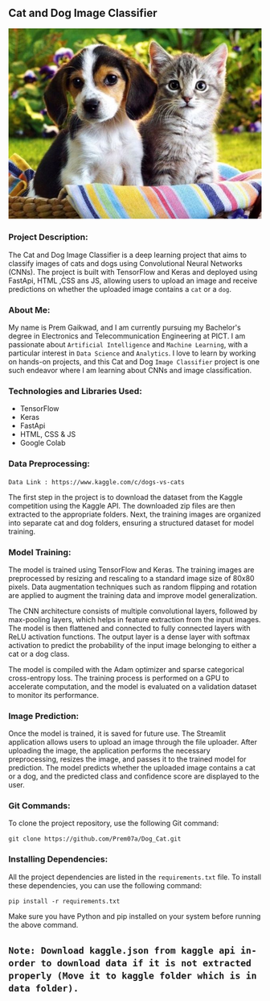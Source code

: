 ## Cat and Dog Image Classifier

![dog and cat image](data/images/readme.jpg)

### Project Description:

The Cat and Dog Image Classifier is a deep learning project that aims to classify images of cats and dogs using Convolutional Neural Networks (CNNs). The project is built with TensorFlow and Keras and deployed using FastApi, HTML ,CSS ans JS, allowing users to upload an image and receive predictions on whether the uploaded image contains a `cat` or a `dog`.

### About Me:

My name is Prem Gaikwad, and I am currently pursuing my Bachelor's degree in Electronics and Telecommunication Engineering at PICT. I am passionate about `Artificial Intelligence` and `Machine Learning`, with a particular interest in `Data Science` and `Analytics`. I love to learn by working on hands-on projects, and this Cat and Dog `Image Classifier` project is one such endeavor where I am learning about CNNs and image classification.

### Technologies and Libraries Used:

- TensorFlow
- Keras
- FastApi
- HTML, CSS & JS
- Google Colab

### Data Preprocessing:

`Data Link : https://www.kaggle.com/c/dogs-vs-cats`

The first step in the project is to download the dataset from the Kaggle competition using the Kaggle API. The downloaded zip files are then extracted to the appropriate folders. Next, the training images are organized into separate cat and dog folders, ensuring a structured dataset for model training.

### Model Training:

The model is trained using TensorFlow and Keras. The training images are preprocessed by resizing and rescaling to a standard image size of 80x80 pixels. Data augmentation techniques such as random flipping and rotation are applied to augment the training data and improve model generalization.

The CNN architecture consists of multiple convolutional layers, followed by max-pooling layers, which helps in feature extraction from the input images. The model is then flattened and connected to fully connected layers with ReLU activation functions. The output layer is a dense layer with softmax activation to predict the probability of the input image belonging to either a cat or a dog class.

The model is compiled with the Adam optimizer and sparse categorical cross-entropy loss. The training process is performed on a GPU to accelerate computation, and the model is evaluated on a validation dataset to monitor its performance.

### Image Prediction:

Once the model is trained, it is saved for future use. The Streamlit application allows users to upload an image through the file uploader. After uploading the image, the application performs the necessary preprocessing, resizes the image, and passes it to the trained model for prediction. The model predicts whether the uploaded image contains a cat or a dog, and the predicted class and confidence score are displayed to the user.

### Git Commands:

To clone the project repository, use the following Git command:

```
git clone https://github.com/Prem07a/Dog_Cat.git
```

### Installing Dependencies:

All the project dependencies are listed in the `requirements.txt` file. To install these dependencies, you can use the following command:

```
pip install -r requirements.txt
```

Make sure you have Python and pip installed on your system before running the above command.

`Note: Download kaggle.json from kaggle api in-order to download data if it is not extracted properly (Move it to kaggle folder which is in data folder).`
---

